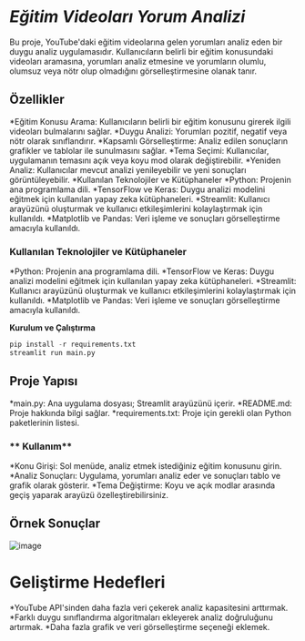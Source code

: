# _**Eğitim Videoları Yorum Analizi**_

Bu proje, YouTube'daki eğitim videolarına gelen yorumları analiz eden bir duygu analiz uygulamasıdır. Kullanıcıların belirli bir eğitim konusundaki videoları aramasına, yorumları analiz etmesine ve yorumların olumlu, olumsuz veya nötr olup olmadığını görselleştirmesine olanak tanır.

## **Özellikler**
*Eğitim Konusu Arama: Kullanıcıların belirli bir eğitim konusunu girerek ilgili videoları bulmalarını sağlar.
*Duygu Analizi: Yorumları pozitif, negatif veya nötr olarak sınıflandırır.
*Kapsamlı Görselleştirme: Analiz edilen sonuçların grafikler ve tablolar ile sunulmasını sağlar.
*Tema Seçimi: Kullanıcılar, uygulamanın temasını açık veya koyu mod olarak değiştirebilir.
*Yeniden Analiz: Kullanıcılar mevcut analizi yenileyebilir ve yeni sonuçları görüntüleyebilir.
*Kullanılan Teknolojiler ve Kütüphaneler
*Python: Projenin ana programlama dili.
*TensorFlow ve Keras: Duygu analizi modelini eğitmek için kullanılan yapay zeka kütüphaneleri.
*Streamlit: Kullanıcı arayüzünü oluşturmak ve kullanıcı etkileşimlerini kolaylaştırmak için kullanıldı.
*Matplotlib ve Pandas: Veri işleme ve sonuçları görselleştirme amacıyla kullanıldı.


### **Kullanılan Teknolojiler ve Kütüphaneler**
*Python: Projenin ana programlama dili.
*TensorFlow ve Keras: Duygu analizi modelini eğitmek için kullanılan yapay zeka kütüphaneleri.
*Streamlit: Kullanıcı arayüzünü oluşturmak ve kullanıcı etkileşimlerini kolaylaştırmak için kullanıldı.
*Matplotlib ve Pandas: Veri işleme ve sonuçları görselleştirme amacıyla kullanıldı.


**Kurulum ve Çalıştırma**

```python
pip install -r requirements.txt
streamlit run main.py
```
## **Proje Yapısı**
*main.py: Ana uygulama dosyası; Streamlit arayüzünü içerir.
*README.md: Proje hakkında bilgi sağlar.
*requirements.txt: Proje için gerekli olan Python paketlerinin listesi.

### ** Kullanım**
*Konu Girişi: Sol menüde, analiz etmek istediğiniz eğitim konusunu girin.
*Analiz Sonuçları: Uygulama, yorumları analiz eder ve sonuçları tablo ve grafik olarak gösterir.
*Tema Değiştirme: Koyu ve açık modlar arasında geçiş yaparak arayüzü özelleştirebilirsiniz.


## **Örnek Sonuçlar**
![image](https://github.com/user-attachments/assets/672e382e-d2d9-449b-b163-d3ad0c88e9cb)


# **Geliştirme Hedefleri**
*YouTube API'sinden daha fazla veri çekerek analiz kapasitesini arttırmak.
*Farklı duygu sınıflandırma algoritmaları ekleyerek analiz doğruluğunu artırmak.
*Daha fazla grafik ve veri görselleştirme seçeneği eklemek.
